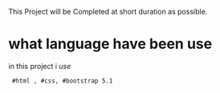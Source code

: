 This Project will be Completed at short duration as possible.
# what language have been use
in this project i *use*
```console
 #html , #css, #bootstrap 5.1
```